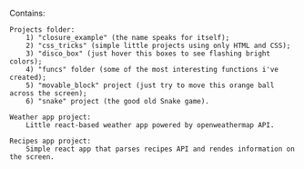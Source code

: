 Contains:

    Projects folder:
        1) "closure_example" (the name speaks for itself);
        2) "css_tricks" (simple little projects using only HTML and CSS);
        3) "disco_box" (just hover this boxes to see flashing bright colors);
        4) "funcs" folder (some of the most interesting functions i've created);
        5) "movable_block" project (just try to move this orange ball across the screen);
        6) "snake" project (the good old Snake game).

    Weather app project:
        Little react-based weather app powered by openweathermap API.

    Recipes app project:
        Simple react app that parses recipes API and rendes information on the screen.

        
